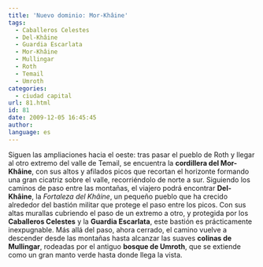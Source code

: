 ```yaml
---
title: 'Nuevo dominio: Mor-Khâine'
tags:
  - Caballeros Celestes
  - Del-Khâine
  - Guardia Escarlata
  - Mor-Khâine
  - Mullingar
  - Roth
  - Temail
  - Umroth
categories:
  - ciudad capital
url: 81.html
id: 81
date: 2009-12-05 16:45:45
author:
language: es
---
```


Siguen las ampliaciones hacia el oeste: tras pasar el pueblo de Roth y llegar al otro extremo del valle de Temail, se encuentra la **cordillera del Mor-Khâine**, con sus altos y afilados picos que recortan el horizonte formando una gran cicatriz sobre el valle, recorriéndolo de norte a sur. Siguiendo los caminos de paso entre las montañas, el viajero podrá encontrar **Del-Khâine**, la _Fortaleza del Khâine_, un pequeño pueblo que ha crecido alrededor del bastión militar que protege el paso entre los picos. Con sus altas murallas cubriendo el paso de un extremo a otro, y protegida por los **Caballeros Celestes** y la **Guardia Escarlata**, este bastión es prácticamente inexpugnable. Más allá del paso, ahora cerrado, el camino vuelve a descender desde las montañas hasta alcanzar las suaves **colinas de Mullingar**, rodeadas por el antiguo **bosque de Umroth**, que se extiende como un gran manto verde hasta donde llega la vista.
